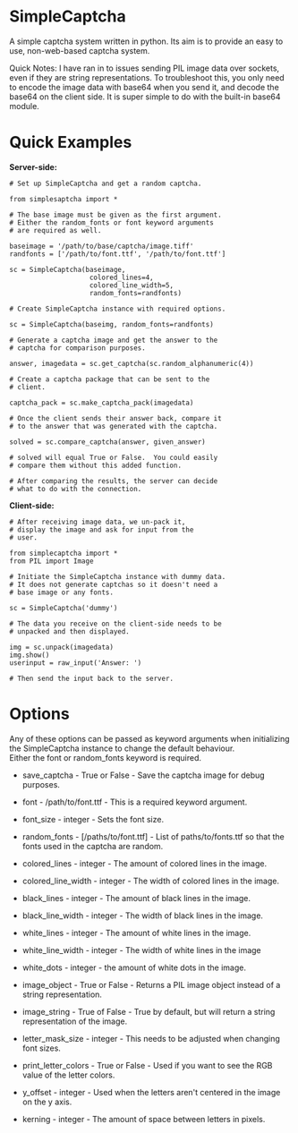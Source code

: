 SimpleCaptcha
=============

A simple captcha system written in python.  Its aim is to provide an easy to use, non-web-based captcha system.

Quick Notes:  I have ran in to issues sending PIL image data over sockets, even if they are string representations.  To troubleshoot this, you only need to encode the image data with base64 when you send it, and decode the base64 on the client side.  It is super simple to do with the built-in base64 module.

Quick Examples
==============

**Server-side:**


    # Set up SimpleCaptcha and get a random captcha.
    
    from simplesaptcha import *
    
    # The base image must be given as the first argument.
    # Either the random_fonts or font keyword arguments
    # are required as well.
    
    baseimage = '/path/to/base/captcha/image.tiff'
    randfonts = ['/path/to/font.ttf', '/path/to/font.ttf']
    
    sc = SimpleCaptcha(baseimage,
                        colored_lines=4,
                        colored_line_width=5,
                        random_fonts=randfonts)
    
    # Create SimpleCaptcha instance with required options.
    
    sc = SimpleCaptcha(baseimg, random_fonts=randfonts)
    
    # Generate a captcha image and get the answer to the 
    # captcha for comparison purposes.
    
    answer, imagedata = sc.get_captcha(sc.random_alphanumeric(4))
    
    # Create a captcha package that can be sent to the 
    # client.
    
    captcha_pack = sc.make_captcha_pack(imagedata)
    
    # Once the client sends their answer back, compare it
    # to the answer that was generated with the captcha.
    
    solved = sc.compare_captcha(answer, given_answer)

    # solved will equal True or False.  You could easily
    # compare them without this added function.
    
    # After comparing the results, the server can decide
    # what to do with the connection.

    
**Client-side:**


    # After receiving image data, we un-pack it,
    # display the image and ask for input from the 
    # user.
    
    from simplecaptcha import *
    from PIL import Image
    
    # Initiate the SimpleCaptcha instance with dummy data.
    # It does not generate captchas so it doesn't need a
    # base image or any fonts.
    
    sc = SimpleCaptcha('dummy')
    
    # The data you receive on the client-side needs to be
    # unpacked and then displayed.
    
    img = sc.unpack(imagedata)
    img.show()
    userinput = raw_input('Answer: ')
    
    # Then send the input back to the server.

Options
=======

Any of these options can be passed as keyword arguments when initializing the SimpleCaptcha instance to change the default behaviour.  
Either the font or random_fonts keyword is required.

* save_captcha - True or False - Save the captcha image for debug purposes.

* font - /path/to/font.ttf - This is a required keyword argument.

* font_size - integer - Sets the font size.

* random_fonts - [/paths/to/font.ttf] - List of paths/to/fonts.ttf so that the fonts used in the captcha are random.

* colored_lines - integer - The amount of colored lines in the image.

* colored_line_width - integer - The width of colored lines in the image.

* black_lines - integer - The amount of black lines in the image.

* black_line_width - integer - The width of black lines in the image.

* white_lines - integer - The amount of white lines in the image.

* white_line_width - integer - The width of white lines in the image

* white_dots - integer - the amount of white dots in the image.

* image_object - True or False - Returns a PIL image object instead of a string representation.

* image_string - True of False - True by default, but will return a string representation of the image.

* letter_mask_size - integer - This needs to be adjusted when changing font sizes.

* print_letter_colors - True or False - Used if you want to see the RGB value of the letter colors.

* y_offset - integer - Used when the letters aren't centered in the image on the y axis.

* kerning - integer - The amount of space between letters in pixels.
